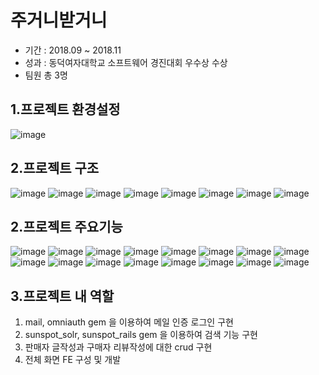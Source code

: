# 주거니받거니
- 기간 : 2018.09 ~ 2018.11
- 성과 : 동덕여자대학교 소프트웨어 경진대회 우수상 수상
- 팀원 총 3명

## 1.프로젝트 환경설정
![image](https://github.com/jjuyeoni/dongduk_sw/assets/18046663/8000a31c-2d43-4239-b038-91a10c894a68)

## 2.프로젝트 구조
![image](https://github.com/jjuyeoni/dongduk_sw/assets/18046663/b71a85fa-22b6-442e-b173-dfda97b8018d)
![image](https://github.com/jjuyeoni/dongduk_sw/assets/18046663/5d741bfb-147d-4eaa-b35f-57340ee0f077)
![image](https://github.com/jjuyeoni/dongduk_sw/assets/18046663/c89db014-1204-42cc-b46f-c1951337f6b4)
![image](https://github.com/jjuyeoni/dongduk_sw/assets/18046663/4a56af44-9d19-4df9-bfca-1edc72ca6d49)
![image](https://github.com/jjuyeoni/dongduk_sw/assets/18046663/4f62f1aa-f95b-44b6-843a-acaf93841043)
![image](https://github.com/jjuyeoni/dongduk_sw/assets/18046663/22fdefc4-8815-429f-b909-e40cdd05d10a)
![image](https://github.com/jjuyeoni/dongduk_sw/assets/18046663/82e2376f-404a-460f-83e1-3077979bc7f1)
![image](https://github.com/jjuyeoni/dongduk_sw/assets/18046663/8a862a50-fe26-43fe-aa9b-63320b3b1597)

## 2.프로젝트 주요기능
![image](https://github.com/jjuyeoni/dongduk_sw/assets/18046663/85794fd0-09d0-44e7-839f-084ef3702df6)
![image](https://github.com/jjuyeoni/dongduk_sw/assets/18046663/a78a3de8-4238-478a-b675-99a01438e459)
![image](https://github.com/jjuyeoni/dongduk_sw/assets/18046663/c3cb55a6-36a5-4c7e-acbf-f95f1c3a9b8b)
![image](https://github.com/jjuyeoni/dongduk_sw/assets/18046663/9b3a63ce-1170-413d-95f8-da80529f2c03)
![image](https://github.com/jjuyeoni/dongduk_sw/assets/18046663/61c1b4f6-63ff-4164-ae9c-94a57d8161e1)
![image](https://github.com/jjuyeoni/dongduk_sw/assets/18046663/2824c3dd-d536-4ef2-9ca9-c710ae6877c2)
![image](https://github.com/jjuyeoni/dongduk_sw/assets/18046663/289fbd57-f86f-4528-b5bb-7ecc235cb2c1)
![image](https://github.com/jjuyeoni/dongduk_sw/assets/18046663/b3dc4a9a-9000-4cf9-bf3d-04b214a2d216)
![image](https://github.com/jjuyeoni/dongduk_sw/assets/18046663/37d7788f-33ff-41f5-972f-5a8b11068bf0)
![image](https://github.com/jjuyeoni/dongduk_sw/assets/18046663/9804bb8c-cd3b-43c6-af64-853857e31120)
![image](https://github.com/jjuyeoni/dongduk_sw/assets/18046663/5bd1732d-18de-4926-a764-977737f03601)
![image](https://github.com/jjuyeoni/dongduk_sw/assets/18046663/c6887ff3-e5c7-4ce4-a75f-d50a09aa4f22)
![image](https://github.com/jjuyeoni/dongduk_sw/assets/18046663/fa1c75d8-e9f4-4d65-87cc-5f6bc8051296)
![image](https://github.com/jjuyeoni/dongduk_sw/assets/18046663/37158913-c0b9-4334-af89-d3b23a539ce9)
![image](https://github.com/jjuyeoni/dongduk_sw/assets/18046663/29c89efb-4454-447f-9769-fdda78be26e1)
![image](https://github.com/jjuyeoni/dongduk_sw/assets/18046663/5bdc575f-d5c9-4053-9105-fb09c3a48f64)

## 3.프로젝트 내 역할
1. mail, omniauth gem 을 이용하여 메일 인증 로그인 구현
2. sunspot_solr, sunspot_rails gem 을 이용하여 검색 기능 구현
3. 판매자 글작성과 구매자 리뷰작성에 대한 crud 구현
4. 전체 화면 FE 구성 및 개발
